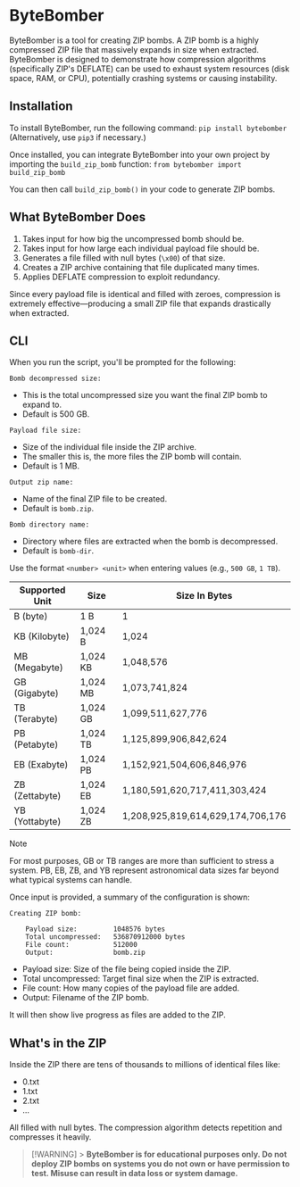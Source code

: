 # ByteBomber

ByteBomber is a tool for creating ZIP bombs. A ZIP bomb is a highly compressed ZIP file that massively expands in size when extracted. ByteBomber is designed to demonstrate how compression algorithms (specifically ZIP's DEFLATE) can be used to exhaust system resources (disk space, RAM, or CPU), potentially crashing systems or causing instability.

## Installation

To install ByteBomber, run the following command: `pip install bytebomber` (Alternatively, use `pip3` if necessary.)

Once installed, you can integrate ByteBomber into your own project by importing the `build_zip_bomb` function: `from bytebomber import build_zip_bomb`

You can then call `build_zip_bomb()` in your code to generate ZIP bombs.

## What ByteBomber Does

1. Takes input for how big the uncompressed bomb should be.
2. Takes input for how large each individual payload file should be.
3. Generates a file filled with null bytes (`\x00`) of that size.
4. Creates a ZIP archive containing that file duplicated many times.
5. Applies DEFLATE compression to exploit redundancy.

Since every payload file is identical and filled with zeroes, compression is extremely effective—producing a small ZIP file that expands drastically when extracted.

## CLI

When you run the script, you'll be prompted for the following:

`Bomb decompressed size:`

- This is the total uncompressed size you want the final ZIP bomb to expand to.
- Default is 500 GB.

`Payload file size:`

- Size of the individual file inside the ZIP archive.
- The smaller this is, the more files the ZIP bomb will contain.
- Default is 1 MB.

`Output zip name:`

- Name of the final ZIP file to be created.
- Default is `bomb.zip`.

`Bomb directory name:`

- Directory where files are extracted when the bomb is decompressed.
- Default is `bomb-dir`.

Use the format `<number> <unit>` when entering values (e.g., `500 GB`, `1 TB`).

| Supported Unit | Size     | Size In Bytes                     |
| -------------- | -------- | --------------------------------- |
| B (byte)       | 1 B      | 1                                 |
| KB (Kilobyte)  | 1,024 B  | 1,024                             |
| MB (Megabyte)  | 1,024 KB | 1,048,576                         |
| GB (Gigabyte)  | 1,024 MB | 1,073,741,824                     |
| TB (Terabyte)  | 1,024 GB | 1,099,511,627,776                 |
| PB (Petabyte)  | 1,024 TB | 1,125,899,906,842,624             |
| EB (Exabyte)   | 1,024 PB | 1,152,921,504,606,846,976         |
| ZB (Zettabyte) | 1,024 EB | 1,180,591,620,717,411,303,424     |
| YB (Yottabyte) | 1,024 ZB | 1,208,925,819,614,629,174,706,176 |

> [!NOTE]
> For most purposes, GB or TB ranges are more than sufficient to stress a system. PB, EB, ZB, and YB represent astronomical data sizes far beyond what typical systems can handle.

Once input is provided, a summary of the configuration is shown:

```
Creating ZIP bomb:

    Payload size:         1048576 bytes
    Total uncompressed:   536870912000 bytes
    File count:           512000
    Output:               bomb.zip
```

- Payload size: Size of the file being copied inside the ZIP.
- Total uncompressed: Target final size when the ZIP is extracted.
- File count: How many copies of the payload file are added.
- Output: Filename of the ZIP bomb.

It will then show live progress as files are added to the ZIP.

## What's in the ZIP

Inside the ZIP there are tens of thousands to millions of identical files like:

- 0.txt
- 1.txt
- 2.txt
- ...

All filled with null bytes. The compression algorithm detects repetition and compresses it heavily.

> [!WARNING] > **ByteBomber is for educational purposes only. Do not deploy ZIP bombs on systems you do not own or have permission to test. Misuse can result in data loss or system damage.**
